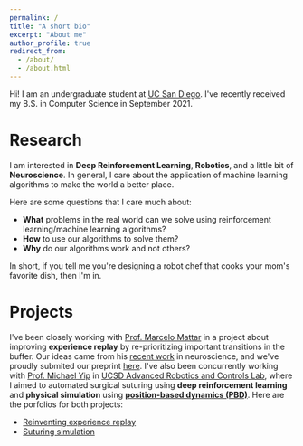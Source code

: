 ```yaml
---
permalink: /
title: "A short bio"
excerpt: "About me"
author_profile: true
redirect_from:
  - /about/
  - /about.html
---
```


Hi! I am an undergraduate student at [UC San Diego](https://ucsd.edu/). I've recently received my B.S. in Computer Science in September 2021.

# Research

I am interested in **Deep Reinforcement Learning**, **Robotics**, and a little bit of **Neuroscience**. In general, I care about the application of machine learning algorithms to make the world a better place.

Here are some questions that I care much about:

- **What** problems in the real world can we solve using reinforcement learning/machine learning algorithms?
- **How** to use our algorithms to solve them?
- **Why** do our algorithms work and not others?

In short, if you tell me you're designing a robot chef that cooks your mom's favorite dish, then I'm in.

# Projects

I've been closely working with [Prof. Marcelo Mattar](https://mattarlab.ucsd.edu/) in a project about improving **experience replay** by re-prioritizing important transitions in the buffer. Our ideas came from his [recent work](https://www.nature.com/articles/s41593-018-0232-z) in neuroscience, and we've proudly submited our preprint [here](). I've also been concurrently working with [Prof. Michael Yip](https://yip.eng.ucsd.edu/) in [UCSD Advanced Robotics and Controls Lab](https://www.ucsdarclab.com/), where I aimed to automated surgical suturing using **deep reinforcement learning** and **physical simulation** using **[position-based dynamics (PBD)](https://matthias-research.github.io/pages/publications/posBasedDyn.pdf)**. Here are the porfolios for both projects:

- [Reinventing experience replay](/projects/exp-replay)
- [Suturing simulation](/projects/suturing-sim)
